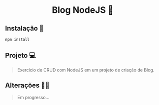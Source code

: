 <h1 align="center">Blog NodeJS 📢 </h1>

## Instalação 🔑

```sh
npm install
```
## Projeto 💻
> Exercício de CRUD com NodeJS em um projeto de criação de Blog.

## Alterações 🧑‍💼
> Em progresso...